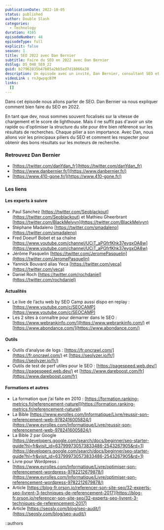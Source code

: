```yaml
---
publicationDate: 2022-10-05
status: published
author: Double Slash
categories:
  - Technology
duration: 4165
episodeNumber: 48
episodeType: full
explicit: false
season: 1
title: SEO 2022 avec Dan Bernier
subtitle: Faire du SEO en 2022 avec Dan Bernier
dsSlug: DS_048_SE0_22
guid: b27962835b47b85a2bb5ed7d1b066a38
description: Un épisode avec un invité, Dan Bernier, consultant SEO et cofondateur de 410 Gone "Alsace". Avec lui, nous allons parler de SEO et comprendre comment rendre son site indexable et référencé dans les résultats de recherche.
videoLink : rnJgwpqcB7M
links:
  []
---
```


Dans cet épisode nous allons parler de SEO. Dan Bernier va nous expliquer comment bien faire du SEO en 2022.

En tant que dev, nous sommes souvent focalisés sur la vitesse de chargement et le score de lighthouse.
Mais il ne suffit pas d'avoir un site rapide ou d'optimiser la structure du site pour être bien référencé sur les résultats de recherches.
Chaque pilier a son importance. Avec Dan, nous allons voir les principaux piliers du SEO et comment les respecter pour obtenir des bons résultats sur les moteurs de recherche.

### Retrouvez Dan Bernier

- [https://twitter.com/danYdan_fr](https://twitter.com/danYdan_fr)
- [https://www.danbernier.fr/](https://www.danbernier.fr/)
- [https://www.410-gone.fr/](https://www.410-gone.fr/)

### Les liens

#### Les experts à suivre

- Paul Sanchez [https://twitter.com/Seoblackout](https://twitter.com/Seoblackout) et Mathieu Gheerbrant [https://twitter.com/BlackMelvyn](https://twitter.com/BlackMelvyn)
- Stéphane Madaleno [https://twitter.com/smadaleno](https://twitter.com/smadaleno)
- Fred Doeurf Bobet et sa chaîne [https://www.youtube.com/channel/UCiT_aPGfrfKhk37evgxOA8w](https://www.youtube.com/channel/UCiT_aPGfrfKhk37evgxOA8w)
- Jérôme Pasquelin [https://twitter.com/JeromePasquelin](https://twitter.com/JeromePasquelin)
- Yannick Bouvard alias Yeca [https://twitter.com/yeca](https://twitter.com/yeca)
- Daniel Roch [https://twitter.com/rochdaniel](https://twitter.com/rochdaniel)

#### Actualités

- Le live de l’actu web by SEO Camp aussi dispo en replay : [https://www.youtube.com/c/SEOCAMP](https://www.youtube.com/c/SEOCAMP)
- Les 2 sites à connaître pour démarrer dans le SEO : [https://www.webrankinfo.com/](https://www.webrankinfo.com/) et [https://www.abondance.com/](https://www.abondance.com/)

#### Outils

- Outils d’analyse de logs : [https://fr.oncrawl.com/](https://fr.oncrawl.com/) et [https://seolyzer.io/fr/](https://seolyzer.io/fr/)
- Outils de test de perf utiles pour le SEO : [https://pagespeed.web.dev/](https://pagespeed.web.dev/) et [https://www.dareboost.com/fr](https://www.dareboost.com/fr)

#### Formations et autres

- La formation que j’ai faite en 2010 : [https://formation.ranking-metrics.fr/referencement-naturel](https://formation.ranking-metrics.fr/referencement-naturel)
- La Bible [https://www.eyrolles.com/Informatique/Livre/reussir-son-referencement-web-9782416005824/](https://www.eyrolles.com/Informatique/Livre/reussir-son-referencement-web-9782416005824/)
- La Bible 2 par Google [https://developers.google.com/search/docs/beginner/seo-starter-guide?hl=fr&visit_id=637999730573833486-2543267905&rd=1](https://developers.google.com/search/docs/beginner/seo-starter-guide?hl=fr&visit_id=637999730573833486-2543267905&rd=1)
- Livre pour Wordpress : [https://www.eyrolles.com/Informatique/Livre/optimiser-son-referencement-wordpress-9782212679878/](https://www.eyrolles.com/Informatique/Livre/optimiser-son-referencement-wordpress-9782212679878/)
- Article [https://blog-fr.orson.io/referencer-son-site-seo/32-experts-seo-livrent-3-techniques-de-referencement-2017](https://blog-fr.orson.io/referencer-son-site-seo/32-experts-seo-livrent-3-techniques-de-referencement-2017)
- Article [https://seosly.com/blog/seo-audit/](https://seosly.com/blog/seo-audit/)

::authors
